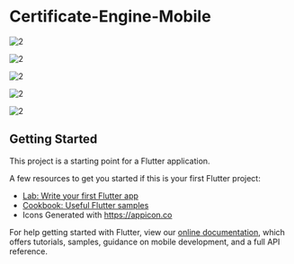 # Certificate-Engine-Mobile

![2](https://github.com/Appefy/Certificate-Engine-Parent/blob/main/client/android_app/Preview/1.jpg?raw=true)

![2](https://github.com/Appefy/Certificate-Engine-Parent/blob/main/client/android_app/Preview/2.jpg?raw=true)

![2](https://github.com/Appefy/Certificate-Engine-Parent/blob/main/client/android_app/Preview/3.jpg?raw=true)

![2](https://github.com/Appefy/Certificate-Engine-Parent/blob/main/client/android_app/Preview/4.jpg?raw=true)

![2](https://github.com/Appefy/Certificate-Engine-Parent/blob/main/client/android_app/Preview/5.jpg?raw=true)

## Getting Started

This project is a starting point for a Flutter application.

A few resources to get you started if this is your first Flutter project:

- [Lab: Write your first Flutter app](https://flutter.dev/docs/get-started/codelab)
- [Cookbook: Useful Flutter samples](https://flutter.dev/docs/cookbook)
- Icons Generated with https://appicon.co

For help getting started with Flutter, view our
[online documentation](https://flutter.dev/docs), which offers tutorials,
samples, guidance on mobile development, and a full API reference.
